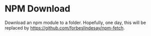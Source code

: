 # NPM Download

Download an npm module to a folder.
Hopefully, one day, this will be replaced by https://github.com/forbeslindesay/npm-fetch.
